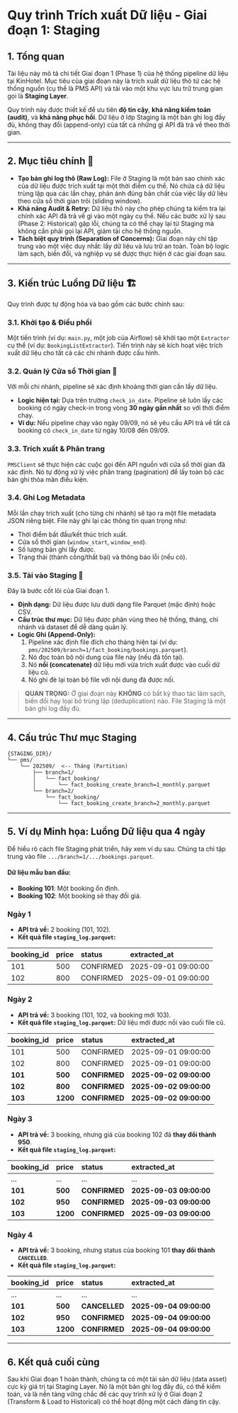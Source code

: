 # Quy trình Trích xuất Dữ liệu - Giai đoạn 1: Staging

## 1\. Tổng quan

Tài liệu này mô tả chi tiết Giai đoạn 1 (Phase 1) của hệ thống pipeline dữ liệu tại KinHotel. Mục tiêu của giai đoạn này là trích xuất dữ liệu thô từ các hệ thống nguồn (cụ thể là PMS API) và tải vào một khu vực lưu trữ trung gian gọi là **Staging Layer**.

Quy trình này được thiết kế để ưu tiên **độ tin cậy**, **khả năng kiểm toán (audit)**, và **khả năng phục hồi**. Dữ liệu ở lớp Staging là một bản ghi log đầy đủ, không thay đổi (append-only) của tất cả những gì API đã trả về theo thời gian.

-----

## 2\. Mục tiêu chính 🎯

  * **Tạo bản ghi log thô (Raw Log):** File ở Staging là một bản sao chính xác của dữ liệu được trích xuất tại một thời điểm cụ thể. Nó chứa cả dữ liệu trùng lặp qua các lần chạy, phản ánh đúng bản chất của việc lấy dữ liệu theo cửa sổ thời gian trôi (sliding window).
  * **Khả năng Audit & Retry:** Dữ liệu thô này cho phép chúng ta kiểm tra lại chính xác API đã trả về gì vào một ngày cụ thể. Nếu các bước xử lý sau (Phase 2: Historical) gặp lỗi, chúng ta có thể chạy lại từ Staging mà không cần phải gọi lại API, giảm tải cho hệ thống nguồn.
  * **Tách biệt quy trình (Separation of Concerns):** Giai đoạn này chỉ tập trung vào một việc duy nhất: lấy dữ liệu và lưu trữ an toàn. Toàn bộ logic làm sạch, biến đổi, và nghiệp vụ sẽ được thực hiện ở các giai đoạn sau.

-----

## 3\. Kiến trúc Luồng Dữ liệu 🏗️

Quy trình được tự động hóa và bao gồm các bước chính sau:

### 3.1. Khởi tạo & Điều phối

Một tiến trình (ví dụ: `main.py`, một job của Airflow) sẽ khởi tạo một `Extractor` cụ thể (ví dụ: `BookingListExtractor`). Tiến trình này sẽ kích hoạt việc trích xuất dữ liệu cho tất cả các chi nhánh được cấu hình.

### 3.2. Quản lý Cửa sổ Thời gian 🔄

Với mỗi chi nhánh, pipeline sẽ xác định khoảng thời gian cần lấy dữ liệu.

  * **Logic hiện tại:** Dựa trên trường `check_in_date`. Pipeline sẽ luôn lấy các booking có ngày check-in trong vòng **30 ngày gần nhất** so với thời điểm chạy.
  * **Ví dụ:** Nếu pipeline chạy vào ngày 09/09, nó sẽ yêu cầu API trả về tất cả booking có `check_in_date` từ ngày 10/08 đến 09/09.

### 3.3. Trích xuất & Phân trang

`PMSClient` sẽ thực hiện các cuộc gọi đến API nguồn với cửa sổ thời gian đã xác định. Nó tự động xử lý việc phân trang (pagination) để lấy toàn bộ các bản ghi thỏa mãn điều kiện.

### 3.4. Ghi Log Metadata

Mỗi lần chạy trích xuất (cho từng chi nhánh) sẽ tạo ra một file metadata JSON riêng biệt. File này ghi lại các thông tin quan trọng như:

  * Thời điểm bắt đầu/kết thúc trích xuất.
  * Cửa sổ thời gian (`window_start`, `window_end`).
  * Số lượng bản ghi lấy được.
  * Trạng thái (thành công/thất bại) và thông báo lỗi (nếu có).

### 3.5. Tải vào Staging 💾

Đây là bước cốt lõi của Giai đoạn 1.

  * **Định dạng:** Dữ liệu được lưu dưới dạng file Parquet (mặc định) hoặc CSV.
  * **Cấu trúc thư mục:** Dữ liệu được phân vùng theo hệ thống, tháng, chi nhánh và dataset để dễ dàng quản lý.
  * **Logic Ghi (Append-Only):**
    1.  Pipeline xác định file đích cho tháng hiện tại (ví dụ: `pms/202509/branch=1/fact_booking/bookings.parquet`).
    2.  Nó đọc toàn bộ nội dung của file này (nếu đã tồn tại).
    3.  Nó **nối (concatenate)** dữ liệu mới vừa trích xuất được vào cuối dữ liệu cũ.
    4.  Nó ghi đè lại toàn bộ file với nội dung đã được nối.

> **QUAN TRỌNG:** Ở giai đoạn này **KHÔNG** có bất kỳ thao tác làm sạch, biến đổi hay loại bỏ trùng lặp (deduplication) nào. File Staging là một bản ghi log đầy đủ.

-----

## 4\. Cấu trúc Thư mục Staging

```
{STAGING_DIR}/
└── pms/
    └── 202509/  <-- Tháng (Partition)
        ├── branch=1/
        │   └── fact_booking/
        │       └── fact_booking_create_branch=1_monthly.parquet
        └── branch=2/
            └── fact_booking/
                └── fact_booking_create_branch=2_monthly.parquet
```

-----

## 5\. Ví dụ Minh họa: Luồng Dữ liệu qua 4 ngày

Để hiểu rõ cách file Staging phát triển, hãy xem ví dụ sau. Chúng ta chỉ tập trung vào file `.../branch=1/.../bookings.parquet`.

#### Dữ liệu mẫu ban đầu:

  * **Booking 101**: Một booking ổn định.
  * **Booking 102**: Một booking sẽ thay đổi giá.

### Ngày 1

  * **API trả về:** 2 booking (101, 102).
  * **Kết quả file `staging_log.parquet`:**

| booking\_id | price | status    | extracted\_at        |
| :--------- | :---- | :-------- | :------------------ |
| 101        | 500   | CONFIRMED | 2025-09-01 09:00:00 |
| 102        | 800   | CONFIRMED | 2025-09-01 09:00:00 |

### Ngày 2

  * **API trả về:** 3 booking (101, 102, và booking mới 103).
  * **Kết quả file `staging_log.parquet`:** Dữ liệu mới được nối vào cuối file cũ.

| booking\_id | price | status    | extracted\_at        |
| :--------- | :---- | :-------- | :------------------ |
| 101        | 500   | CONFIRMED | 2025-09-01 09:00:00 |
| 102        | 800   | CONFIRMED | 2025-09-01 09:00:00 |
| **101** | **500** | **CONFIRMED** | **2025-09-02 09:00:00** |
| **102** | **800** | **CONFIRMED** | **2025-09-02 09:00:00** |
| **103** | **1200** | **CONFIRMED** | **2025-09-02 09:00:00** |

### Ngày 3

  * **API trả về:** 3 booking, nhưng giá của booking 102 đã **thay đổi thành 950**.
  * **Kết quả file `staging_log.parquet`:**

| booking\_id | price | status    | extracted\_at        |
| :--------- | :---- | :-------- | :------------------ |
| ...        | ...   | ...       | ...                 | (5 dòng cũ từ Ngày 1 & 2)
| **101** | **500** | **CONFIRMED** | **2025-09-03 09:00:00** |
| **102** | **950** | **CONFIRMED** | **2025-09-03 09:00:00** |
| **103** | **1200** | **CONFIRMED** | **2025-09-03 09:00:00** |

### Ngày 4

  * **API trả về:** 3 booking, nhưng status của booking 101 **thay đổi thành `CANCELLED`**.
  * **Kết quả file `staging_log.parquet`:**

| booking\_id | price | status    | extracted\_at        |
| :--------- | :---- | :-------- | :------------------ |
| ...        | ...   | ...       | ...                 | (8 dòng cũ từ Ngày 1, 2 & 3)
| **101** | **500** | **CANCELLED** | **2025-09-04 09:00:00** |
| **102** | **950** | **CONFIRMED** | **2025-09-04 09:00:00** |
| **103** | **1200** | **CONFIRMED** | **2025-09-04 09:00:00** |

-----

## 6\. Kết quả cuối cùng

Sau khi Giai đoạn 1 hoàn thành, chúng ta có một tài sản dữ liệu (data asset) cực kỳ giá trị tại Staging Layer. Nó là một bản ghi log đầy đủ, có thể kiểm toán, và là nền tảng vững chắc để các quy trình xử lý ở Giai đoạn 2 (Transform & Load to Historical) có thể hoạt động một cách đáng tin cậy.